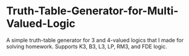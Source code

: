 # Truth-Table-Generator-for-Multi-Valued-Logic
A simple truth-table generator for 3 and 4-valued logics that I made for solving homework. Supports K3, B3, L3, LP, RM3, and FDE logic.
